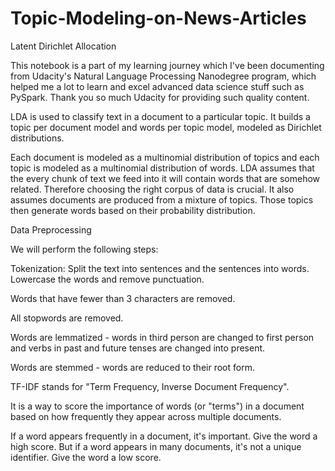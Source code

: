 # Topic-Modeling-on-News-Articles

Latent Dirichlet Allocation

This notebook is a part of my learning journey which I've been documenting from Udacity's Natural Language Processing Nanodegree program, which helped me a lot to learn and excel advanced data science stuff such as PySpark. Thank you so much Udacity for providing such quality content.

LDA is used to classify text in a document to a particular topic. It builds a topic per document model and words per topic model, modeled as Dirichlet distributions.

Each document is modeled as a multinomial distribution of topics and each topic is modeled as a multinomial distribution of words.
LDA assumes that the every chunk of text we feed into it will contain words that are somehow related. Therefore choosing the right corpus of data is crucial.
It also assumes documents are produced from a mixture of topics. Those topics then generate words based on their probability distribution.

Data Preprocessing

We will perform the following steps:


Tokenization: Split the text into sentences and the sentences into words. Lowercase the words and remove punctuation.

Words that have fewer than 3 characters are removed.

All stopwords are removed.

Words are lemmatized - words in third person are changed to first person and verbs in past and future tenses are changed into present.

Words are stemmed - words are reduced to their root form.

TF-IDF stands for "Term Frequency, Inverse Document Frequency".

It is a way to score the importance of words (or "terms") in a document based on how frequently they appear across multiple documents.

If a word appears frequently in a document, it's important. Give the word a high score. But if a word appears in many documents, it's not a unique identifier. Give the word a low score.
